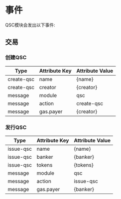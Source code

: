 # 事件

QSC模块会发出以下事件:

## 交易

### 创建QSC

| Type                 | Attribute Key    | Attribute Value      |
|----------------------|------------------|----------------------|
| create-qsc           | name             | {name}               |
| create-qsc           | creator          | {creator}            |
| message              | module           | qsc                  |
| message              | action           | create-qsc           |
| message              | gas.payer        | {creator}            |

### 发行QSC

| Type                 | Attribute Key    | Attribute Value      |
|----------------------|------------------|----------------------|
| issue-qsc            | name             | {name}               |
| issue-qsc            | banker           | {banker}             |
| issue-qsc            | tokens           | {tokens}             |
| message              | module           | qsc                  |
| message              | action           | issue-qsc            |
| message              | gas.payer        | {banker}             |